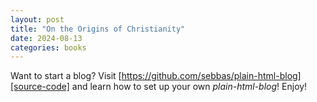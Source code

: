 ```yaml
---
layout: post
title: "On the Origins of Christianity"
date: 2024-08-13
categories: books
---
```


Want to start a blog? Visit [https://github.com/sebbas/plain-html-blog][source-code] and learn how to set up your own *plain-html-blog*! Enjoy!

[source-code]: https://github.com/sebbas/plain-html-blog


